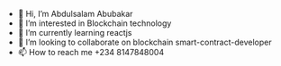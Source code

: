 - 👋 Hi, I’m Abdulsalam Abubakar
- 👀 I’m interested in Blockchain technology
- 🌱 I’m currently learning reactjs
- 💞️ I’m looking to collaborate on blockchain smart-contract-developer
- 📫 How to reach me +234 8147848004


<!---
abdulsalam8/abdulsalam8 is a ✨ special ✨ repository because its `README.md` (this file) appears on your GitHub profile.
You can click the Preview link to take a look at your changes.
--->
